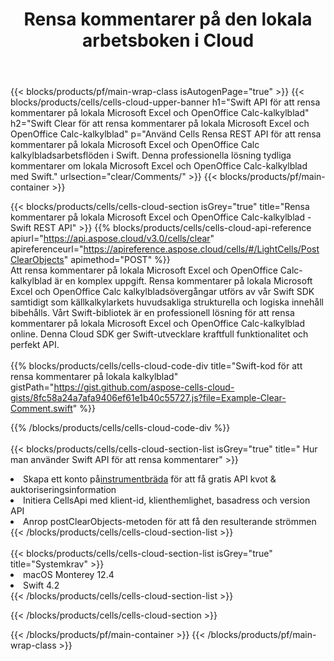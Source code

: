 ﻿---
title:  Rensa kommentarer på den lokala arbetsboken i Cloud
description: " Cloud API:er och SDK:er för att rensa kommentarer på Microsoft Excel & OpenOffice Calc. Rensa kommentarer på lokala kalkylblad av Cells Cloud API. SDK stöder olika utvecklingsspråk. De inkluderar Android, C#, Go, Java, NodeJS, Perl, PHP, Python, Ruby och swift."
url: /sv/swift/clear/comments/
---
{{< blocks/products/pf/main-wrap-class isAutogenPage="true" >}}
{{< blocks/products/cells/cells-cloud-upper-banner h1="Swift API för att rensa kommentarer på lokala Microsoft Excel och OpenOffice Calc-kalkylblad" h2="Swift Clear för att rensa kommentarer på lokala Microsoft Excel och OpenOffice Calc-kalkylblad" p="Använd Cells Rensa REST API för att rensa kommentarer på lokala Microsoft Excel och OpenOffice Calc kalkylbladsarbetsflöden i Swift. Denna professionella lösning tydliga kommentarer om lokala Microsoft Excel och OpenOffice Calc-kalkylblad med Swift." urlsection="clear/Comments/" >}}
{{< blocks/products/pf/main-container >}}

{{< blocks/products/cells/cells-cloud-section isGrey="true" title="Rensa kommentarer på lokala Microsoft Excel och OpenOffice Calc-kalkylblad - Swift REST API" >}}
{{% blocks/products/cells/cells-cloud-api-reference apiurl="https://api.aspose.cloud/v3.0/cells/clear" apireferenceurl="https://apireference.aspose.cloud/cells/#/LightCells/PostClearObjects" apimethod="POST" %}}
<br/>
Att rensa kommentarer på lokala Microsoft Excel och OpenOffice Calc-kalkylblad är en komplex uppgift. Rensa kommentarer på lokala Microsoft Excel och OpenOffice Calc kalkylbladsövergångar utförs av vår Swift SDK samtidigt som källkalkylarkets huvudsakliga strukturella och logiska innehåll bibehålls. Vårt Swift-bibliotek är en professionell lösning för att rensa kommentarer på lokala Microsoft Excel och OpenOffice Calc-kalkylblad online. Denna Cloud SDK ger Swift-utvecklare kraftfull funktionalitet och perfekt API.
<br/>
<br/>
{{% blocks/products/cells/cells-cloud-code-div title="Swift-kod för att rensa kommentarer på lokala kalkylblad" gistPath="https://gist.github.com/aspose-cells-cloud-gists/8fc58a24a7afa9406ef61e1b40c55727.js?file=Example-Clear-Comment.swift" %}}
  
{{% /blocks/products/cells/cells-cloud-code-div %}}
<br/>
<br/>
{{< blocks/products/cells/cells-cloud-section-list isGrey="true" title=" Hur man använder Swift API för att rensa kommentarer" >}}
<li> Skapa ett konto på<a href="https://dashboard.aspose.cloud/">instrumentbräda</a> för att få gratis API kvot & auktoriseringsinformation</li>
<li>Initiera CellsApi med klient-id, klienthemlighet, basadress och version API</li>
<li>Anrop postClearObjects-metoden för att få den resulterande strömmen</li>
{{< /blocks/products/cells/cells-cloud-section-list >}}
<br/>
<br/>
{{< blocks/products/cells/cells-cloud-section-list isGrey="true" title="Systemkrav" >}}
<li>macOS Monterey 12.4</li>
<li>Swift 4.2</li>
{{< /blocks/products/cells/cells-cloud-section-list >}}

{{< /blocks/products/cells/cells-cloud-section >}}

{{< /blocks/products/pf/main-container >}}
{{< /blocks/products/pf/main-wrap-class >}}
